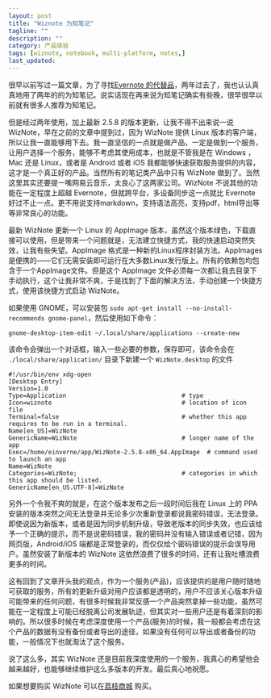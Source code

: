 ```yaml
---
layout: post
title: "Wiznote 为知笔记"
tagline: ""
description: ""
category: 产品体验
tags: [wiznote, notebook, multi-platform, notes,]
last_updated: 
---
```


很早以前写过一篇文章，为了寻找[Evernote 的代替品](/post/2016/07/evernote-alternative.html)，两年过去了，我也认认真真地用了两年的的为知笔记。说实话现在再来说为知笔记确实有些晚，很早很早以前就有很多人推荐为知笔记。

但是经过两年使用，加上最新 2.5.8 的版本更新，让我不得不出来说一说 WizNote，早在之前的文章中提到过，因为 WizNote 提供 Linux 版本的客户端，所以让我一直能够用下去。我一直坚信的一点就是做产品，一定是做到一个服务，让用户选择一个服务，能够不考虑其使用成本，也就是不管我是在 Windows ，Mac 还是 Linux，或者是 Android 或者 iOS 我都能够快速获取服务提供的内容，这才是一个真正好的产品。当然所有的笔记类产品中只有 WizNote 做到了。当然这里其实还要提一嘴网易云音乐，太良心了这两家公司。WizNote 不说其他的功能在一定程度上超越 Evernote，但就跨平台，多设备同步这一点就比 Evernote 好过不止一点。更不用说支持markdown，支持语法高亮，支持pdf，html导出等等非常良心的功能。

最新 WizNote 更新一个 Linux 的 AppImage 版本，虽然这个版本绿色，下载直接可以使用，但是带来一个问题就是，无法建立快捷方式，我的快速启动突然失效，让我有些失望。AppImage 格式是一种新的Linux程序封装方法。AppImages 是便携的——它们无需安装即可运行在大多数Linux发行版上。所有的依赖包均包含于一个AppImage文件。但是这个 AppImage 文件必须每一次都让我去目录下手动执行，这个让我非常不爽，于是找到了下面的解决方法，手动创建一个快捷方式，使用该快捷方式启动 WizNote。

如果使用 GNOME，可以安装包 `sudo apt-get install --no-install-recommends gnome-panel`，然后使用如下命令：

    gnome-desktop-item-edit ~/.local/share/applications --create-new

该命令会弹出一个对话框，输入一些必要的参数，保存即可，该命令会在 `./local/share/application/` 目录下新建一个 `WizNote.desktop` 的文件

```
#!/usr/bin/env xdg-open
[Desktop Entry]
Version=1.0
Type=Application                                # type
Icon=wiznote                                    # location of icon file
Terminal=false                                  # whether this app requires to be run in a terminal.
Name[en_US]=WizNote
GenericName=WizNote                             # longer name of the app
Exec=/home/einverne/app/WizNote-2.5.8-x86_64.AppImage  # command used to launch an app
Name=WizNote
Categories=WizNote;                             # categories in which this app should be listed.
GenericName[en_US.UTF-8]=WizNote
```

另外一个令我不爽的就是，在这个版本发布之后一段时间后我在 Linux 上的 PPA 安装的版本突然之间无法登录并无论多少次重新登录都说我密码错误，无法登录。即使说因为新版本，或者是因为同步机制升级，导致老版本的同步失效，也应该给予一个正确的提示，而不是说密码错误，我的密码并没有输入错误或者记错，因为网页版，Android/iOS 端都是正常登录的，而仅仅给个密码错误的提示会误导用户。虽然安装了新版本的 WizNote 这依然浪费了很多的时间，还有让我吐槽浪费更多的时间。

这有回到了文章开头我的观点，作为一个服务(产品)，应该提供的是用户随时随地可获取的服务，所有的更新升级对用户应该都是透明的，用户不应该关心版本升级可能带来的任何问题，有很多时候我非常反感一个产品突然拿掉一些功能，虽然可能在一定程度上可能已经脱离公司发展轨迹，但其实对一些用户还是有着深刻的影响的。所以很多时候在考虑深度使用一个产品(服务)的时候，我一般都会考虑在这个产品的数据有没有备份或者导出的途径，如果没有任何可以导出或者备份的功能，一般情况下也就淘汰了这个服务。

说了这么多，其实 WizNote 还是目前我深度使用的一个服务，我真心的希望他会越来越好，也能够继续维护这么多版本的开发。最后真心地祝愿。

如果想要购买 WizNote 可以在[荔枝商城](https://gtk.pw/y2OOV) 购买。

